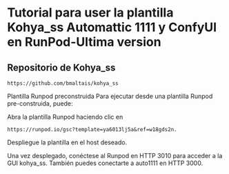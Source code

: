 # Tutorial para user la plantilla Kohya_ss Automattic 1111 y ConfyUI en RunPod-Ultima version

## Repositorio de Kohya_ss 
```
https://github.com/bmaltais/kohya_ss
```

Plantilla Runpod preconstruida
Para ejecutar desde una plantilla Runpod pre-construida, puede:

Abra la plantilla Runpod haciendo clic en 
```
https://runpod.io/gsc?template=ya6013lj5a&ref=w18gds2n.
```
Despliegue la plantilla en el host deseado.

Una vez desplegado, conéctese al Runpod en HTTP 3010 para acceder a la GUI kohya_ss. También puedes conectarte a auto1111 en HTTP 3000.
